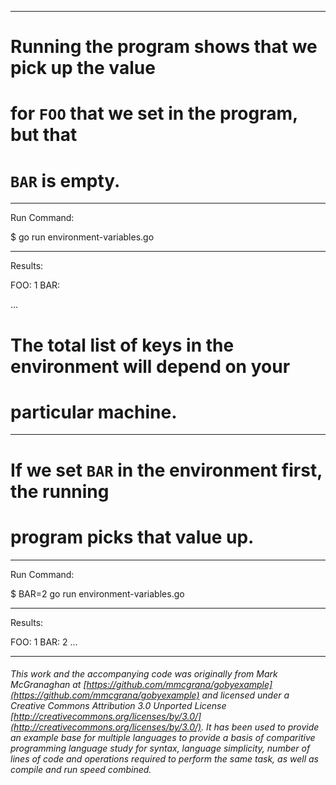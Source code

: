 

_______________________________________________________________________________
# Running the program shows that we pick up the value
# for `FOO` that we set in the program, but that
# `BAR` is empty.

_______________________________________________________________________________
Run Command:

$ go run environment-variables.go

_______________________________________________________________________________
Results:

FOO: 1
BAR: 

...

# The total list of keys in the environment will depend on your
# particular machine.

_______________________________________________________________________________
# If we set `BAR` in the environment first, the running
# program picks that value up.

_______________________________________________________________________________
Run Command:

$ BAR=2 go run environment-variables.go

_______________________________________________________________________________
Results:

FOO: 1
BAR: 2
...

___

###### This work and the accompanying code was originally from Mark McGranaghan at [https://github.com/mmcgrana/gobyexample](https://github.com/mmcgrana/gobyexample) and licensed under a Creative Commons Attribution 3.0 Unported License [http://creativecommons.org/licenses/by/3.0/](http://creativecommons.org/licenses/by/3.0/). It has been used to provide an example base for multiple languages to provide a basis of comparitive programming language study for syntax, language simplicity, number of lines of code and operations required to perform the same task, as well as compile and run speed combined.